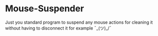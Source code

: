 # Mouse-Suspender
Just you standard program to suspend any mouse actions for cleaning it without having to disconnect it for example ¯\_(ツ)_/¯
